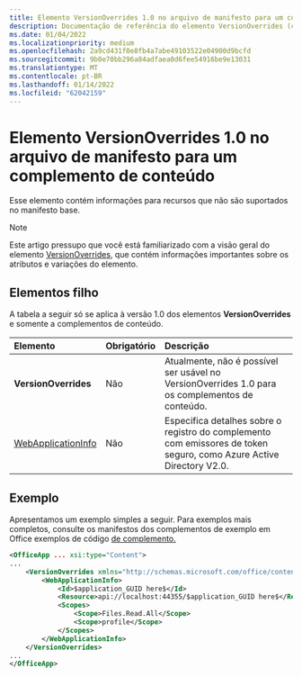 ```yaml
---
title: Elemento VersionOverrides 1.0 no arquivo de manifesto para um complemento de conteúdo
description: Documentação de referência do elemento VersionOverrides (conteúdo) para Office arquivos XML (manifesto de complementos).
ms.date: 01/04/2022
ms.localizationpriority: medium
ms.openlocfilehash: 2a9cd431f0e8fb4a7abe49103522e04900d9bcfd
ms.sourcegitcommit: 9b0e70bb296a84adfaea0d6fee54916be9e13031
ms.translationtype: MT
ms.contentlocale: pt-BR
ms.lasthandoff: 01/14/2022
ms.locfileid: "62042159"
---
```

# <a name="versionoverrides-10-element-in-the-manifest-file-for-a-content-add-in"></a>Elemento VersionOverrides 1.0 no arquivo de manifesto para um complemento de conteúdo

Esse elemento contém informações para recursos que não são suportados no manifesto base.

> [!NOTE]
> Este artigo pressupo que você está familiarizado com a visão geral do elemento [VersionOverrides](versionoverrides.md), que contém informações importantes sobre os atributos e variações do elemento.

## <a name="child-elements"></a>Elementos filho

A tabela a seguir só se aplica à versão 1.0 dos elementos **VersionOverrides** e somente a complementos de conteúdo.

|  Elemento |  Obrigatório  |  Descrição  |
|:-----|:-----|:-----|
|  **VersionOverrides**    |  Não  | Atualmente, não é possível ser usável no VersionOverrides 1.0 para os complementos de conteúdo. |
|  [WebApplicationInfo](webapplicationinfo.md)    |  Não  | Especifica detalhes sobre o registro do complemento com emissores de token seguro, como Azure Active Directory V2.0. |

## <a name="example"></a>Exemplo

Apresentamos um exemplo simples a seguir. Para exemplos mais completos, consulte os manifestos dos complementos de exemplo em Office exemplos de código [de complemento.](https://github.com/OfficeDev/PnP-OfficeAddins)

```xml
<OfficeApp ... xsi:type="Content">
...
    <VersionOverrides xmlns="http://schemas.microsoft.com/office/contentappversionoverrides" xsi:type="VersionOverridesV1_0">
        <WebApplicationInfo>
            <Id>$application_GUID here$</Id>
            <Resource>api://localhost:44355/$application_GUID here$</Resource>
            <Scopes>
                <Scope>Files.Read.All</Scope>
                <Scope>profile</Scope>
            </Scopes>
        </WebApplicationInfo>
    </VersionOverrides>
...
</OfficeApp>
```

